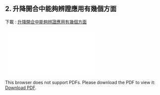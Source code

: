 ## 2. 升降開合中能夠辨證應用有幾個方面

下載 : [升降開合中能夠辨證應用有幾個方面](/pdf/升降开合中能够辩证应用有几个方面.pdf)

<object data="/pdf/升降开合中能够辩证应用有几个方面.pdf" type="application/pdf" width="900px" height="700px">
    <embed src="/pdf/升降开合中能够辩证应用有几个方面.pdf">
        <p>This browser does not support PDFs. Please download the PDF to view it: <a href="/pdf/升降开合中能够辩证应用有几个方面.pdf">Download PDF</a>.</p>
</object>
